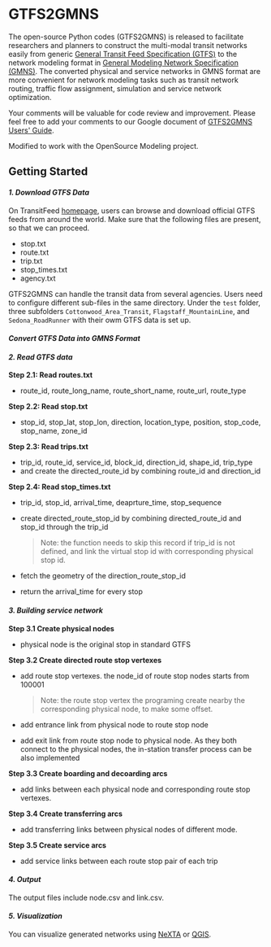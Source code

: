 # GTFS2GMNS

The open-source Python codes (GTFS2GMNS) is released to facilitate researchers and planners to construct the multi-modal transit networks easily from generic [General Transit Feed Specification (GTFS)](https://gtfs.org/) to the network modeling format in [General Modeling Network Specification (GMNS)](https://github.com/zephyr-data-specs/GMNS). The converted physical and service networks in GMNS format are more convenient for network modeling tasks such as transit network routing, traffic flow assignment, simulation and service network optimization.

Your comments will be valuable for code review and improvement. Please feel free to add your comments to our Google document of [GTFS2GMNS Users' Guide](https://docs.google.com/document/d/1-A2g4ZjJu-gzusEKcSoOXzr95S3tv7sj/edit?usp=sharing&ouid=112385243549486266715&rtpof=true&sd=true).

Modified to work with the OpenSource Modeling project. 


## Getting Started

#### *1. Download GTFS Data*

On TransitFeed [homepage](https://transitfeeds.com/), users can browse and download official GTFS  feeds from around the world. Make sure that the following files are present, so that we can proceed.

* stop.txt
* route.txt
* trip.txt
* stop_times.txt
* agency.txt
 
GTFS2GMNS can handle the transit data from several agencies. Users need to configure different sub-files in the same directory. Under the `test` folder, three subfolders `Cottonwood_Area_Transit`, `Flagstaff_MountainLine`, and `Sedona_RoadRunner` with their owm GTFS data is set up.

#### *Convert GTFS Data into GMNS Format*

#### *2. Read GTFS data*

**Step 2.1: Read routes.txt**

- route_id, route_long_name, route_short_name, route_url, route_type

**Step 2.2: Read stop.txt**

- stop_id, stop_lat, stop_lon, direction, location_type, position, stop_code, stop_name, zone_id

**Step 2.3: Read trips.txt**

- trip_id, route_id, service_id, block_id, direction_id, shape_id, trip_type
- and create the directed_route_id by combining route_id and direction_id

**Step 2.4: Read stop_times.txt**

- trip_id, stop_id, arrival_time, deaprture_time, stop_sequence

- create directed_route_stop_id by combining directed_route_id and stop_id through the trip_id

  > Note: the function needs to skip this record if trip_id is not defined, and link the virtual stop id with corresponding physical stop id.

- fetch the geometry of the direction_route_stop_id

- return the arrival_time for every stop

#### *3. Building service network*

**Step 3.1 Create physical nodes**

- physical node is the original stop in standard GTFS

**Step 3.2 Create directed route stop vertexes**

- add route stop vertexes. the node_id of route stop nodes starts from 100001

  > Note: the route stop vertex the programing create nearby the corresponding physical node, to make some offset.

- add entrance link from physical node to route stop node
- add exit link from route stop node to physical node. As they both connect to the physical nodes, the in-station transfer process can be also implemented

**Step 3.3 Create boarding and decoarding arcs**

- add links between each physical node and corresponding route stop vertexes.

**Step 3.4 Create transferring arcs**

- add transferring links between physical nodes of different mode.

**Step 3.5 Create service arcs**

- add service links between each route stop pair of each trip


#### *4. Output*

The output files include node.csv and link.csv.


#### *5. Visualization*

You can visualize generated networks using [NeXTA](https://github.com/xzhou99/NeXTA-GMNS) or [QGIS](https://qgis.org/).


